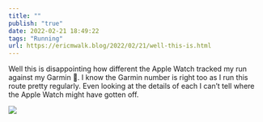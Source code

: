 ```yaml
---
title: ""
publish: "true"
date: 2022-02-21 18:49:22
tags: "Running"
url: https://ericmwalk.blog/2022/02/21/well-this-is.html
---
```


Well this is disappointing how different the Apple Watch tracked my run against my Garmin 🤔. I know the Garmin number is right too as I run this route pretty regularly. Even looking at the details of each I can’t tell where the Apple Watch might have gotten off.

![](https://ericmwalk.blog/uploads/2022/6dea133211.jpg)